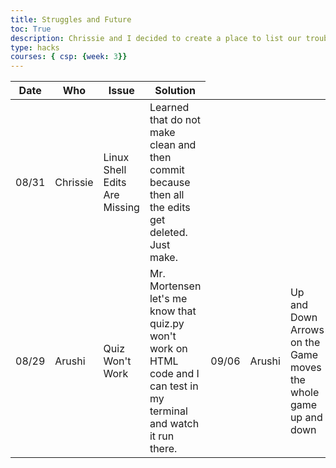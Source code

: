 ```yaml
---
title: Struggles and Future
toc: True
description: Chrissie and I decided to create a place to list our troubles coding and how we solved them. We also list our future endeavors in our code.
type: hacks
courses: { csp: {week: 3}}
---
```

<!-- Head contains information to Support the Document -->
<head>
    <!-- load jQuery and DataTables output style and scripts -->
    <link rel="stylesheet" type="text/css" href="https://cdn.datatables.net/1.13.4/css/jquery.dataTables.min.css">
    <script type="text/javascript" language="javascript" src="https://code.jquery.com/jquery-3.6.0.min.js"></script>
    <script>var define = null;</script>
    <script type="text/javascript" language="javascript" src="https://cdn.datatables.net/1.13.4/js/jquery.dataTables.min.js"></script>

</head>

<!-- Body contains the contents of the Document -->
<body>
    <table id="xdemo" class="table">
        <thead>
            <tr>
                <th>Date</th>
                <th>Who</th>
                <th>Issue</th>
                <th>Solution</th>
            </tr>
        </thead>
        <tbody>
            <tr>
                <td>08/31</td>
                <td>Chrissie</td>
                <td>Linux Shell Edits Are Missing</td>
                <td>Learned that do not make clean and then commit because then all the edits get deleted. Just make.</td>
            </tr>
            <td>08/29</td>
                <td>Arushi</td>
                <td>Quiz Won't Work</td>
                <td>Mr. Mortensen let's me know that quiz.py won't work on HTML code and I can test in my terminal and watch it run there.</td>
                <td>09/06</td>
                <td>Arushi</td>
                <td>Up and Down Arrows on the Game moves the whole game up and down</td>
                <td>Add event default code to keyboard section of the game, so that it won't scroll up and down</td>
            </tr>
        </tbody>
    </table>
</body>

<!-- Script is used to embed executable code -->
<script>
    $("#xdemo").DataTable();
</script>

